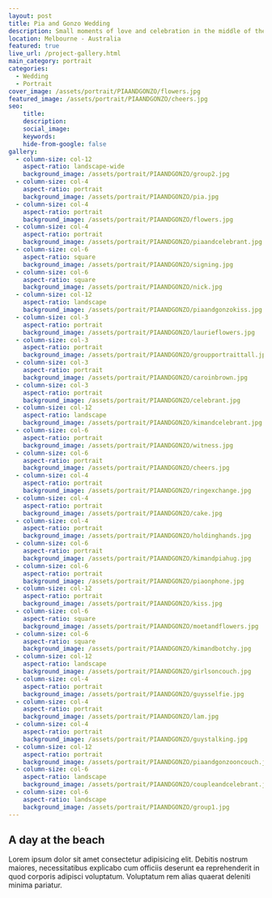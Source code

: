 ```yaml
---
layout: post
title: Pia and Gonzo Wedding
description: Small moments of love and celebration in the middle of the longest lockdown in the world
location: Melbourne - Australia
featured: true
live_url: /project-gallery.html
main_category: portrait
categories:
  - Wedding
  - Portrait
cover_image: /assets/portrait/PIAANDGONZO/flowers.jpg
featured_image: /assets/portrait/PIAANDGONZO/cheers.jpg
seo:
    title:
    description:
    social_image:
    keywords:
    hide-from-google: false
gallery:
  - column-size: col-12
    aspect-ratio: landscape-wide
    background_image: /assets/portrait/PIAANDGONZO/group2.jpg
  - column-size: col-4
    aspect-ratio: portrait
    background_image: /assets/portrait/PIAANDGONZO/pia.jpg
  - column-size: col-4
    aspect-ratio: portrait
    background_image: /assets/portrait/PIAANDGONZO/flowers.jpg
  - column-size: col-4
    aspect-ratio: portrait
    background_image: /assets/portrait/PIAANDGONZO/piaandcelebrant.jpg
  - column-size: col-6
    aspect-ratio: square
    background_image: /assets/portrait/PIAANDGONZO/signing.jpg
  - column-size: col-6
    aspect-ratio: square
    background_image: /assets/portrait/PIAANDGONZO/nick.jpg
  - column-size: col-12
    aspect-ratio: landscape
    background_image: /assets/portrait/PIAANDGONZO/piaandgonzokiss.jpg
  - column-size: col-3
    aspect-ratio: portrait
    background_image: /assets/portrait/PIAANDGONZO/laurieflowers.jpg
  - column-size: col-3
    aspect-ratio: portrait
    background_image: /assets/portrait/PIAANDGONZO/groupportraittall.jpg
  - column-size: col-3
    aspect-ratio: portrait
    background_image: /assets/portrait/PIAANDGONZO/caroinbrown.jpg
  - column-size: col-3
    aspect-ratio: portrait
    background_image: /assets/portrait/PIAANDGONZO/celebrant.jpg
  - column-size: col-12
    aspect-ratio: landscape
    background_image: /assets/portrait/PIAANDGONZO/kimandcelebrant.jpg
  - column-size: col-6
    aspect-ratio: portrait
    background_image: /assets/portrait/PIAANDGONZO/witness.jpg
  - column-size: col-6
    aspect-ratio: portrait
    background_image: /assets/portrait/PIAANDGONZO/cheers.jpg
  - column-size: col-4
    aspect-ratio: portrait
    background_image: /assets/portrait/PIAANDGONZO/ringexchange.jpg
  - column-size: col-4
    aspect-ratio: portrait
    background_image: /assets/portrait/PIAANDGONZO/cake.jpg
  - column-size: col-4
    aspect-ratio: portrait
    background_image: /assets/portrait/PIAANDGONZO/holdinghands.jpg
  - column-size: col-6
    aspect-ratio: portrait
    background_image: /assets/portrait/PIAANDGONZO/kimandpiahug.jpg
  - column-size: col-6
    aspect-ratio: portrait
    background_image: /assets/portrait/PIAANDGONZO/piaonphone.jpg
  - column-size: col-12
    aspect-ratio: portrait
    background_image: /assets/portrait/PIAANDGONZO/kiss.jpg
  - column-size: col-6
    aspect-ratio: square
    background_image: /assets/portrait/PIAANDGONZO/moetandflowers.jpg
  - column-size: col-6
    aspect-ratio: square
    background_image: /assets/portrait/PIAANDGONZO/kimandbotchy.jpg
  - column-size: col-12
    aspect-ratio: landscape
    background_image: /assets/portrait/PIAANDGONZO/girlsoncouch.jpg
  - column-size: col-4
    aspect-ratio: portrait
    background_image: /assets/portrait/PIAANDGONZO/guysselfie.jpg
  - column-size: col-4
    aspect-ratio: portrait
    background_image: /assets/portrait/PIAANDGONZO/lam.jpg
  - column-size: col-4
    aspect-ratio: portrait
    background_image: /assets/portrait/PIAANDGONZO/guystalking.jpg
  - column-size: col-12
    aspect-ratio: portrait
    background_image: /assets/portrait/PIAANDGONZO/piaandgonzooncouch.jpg
  - column-size: col-6
    aspect-ratio: landscape
    background_image: /assets/portrait/PIAANDGONZO/coupleandcelebrant.jpg
  - column-size: col-6
    aspect-ratio: landscape
    background_image: /assets/portrait/PIAANDGONZO/group1.jpg
---
```



## A day at the beach

Lorem ipsum dolor sit amet consectetur adipisicing elit. Debitis nostrum maiores, necessitatibus explicabo cum officiis deserunt ea reprehenderit in quod corporis adipisci voluptatum. Voluptatum rem alias quaerat deleniti minima pariatur.
